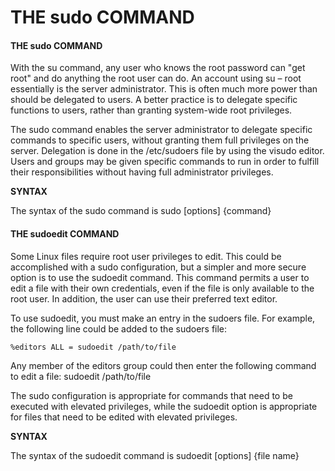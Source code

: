 # THE sudo COMMAND

#### **THE sudo COMMAND**

With the su command, any user who knows the root password can "get root" and do anything the root user can do. An account using su – root essentially is the server administrator. This is often much more power than should be delegated to users. A better practice is to delegate specific functions to users, rather than granting system-wide root privileges.

The sudo command enables the server administrator to delegate specific commands to specific users, without granting them full privileges on the server. Delegation is done in the /etc/sudoers file by using the visudo editor. Users and groups may be given specific commands to run in order to fulfill their responsibilities without having full administrator privileges.

**SYNTAX**

The syntax of the sudo command is sudo \[options\] {command}

#### **THE sudoedit COMMAND**

Some Linux files require root user privileges to edit. This could be accomplished with a sudo configuration, but a simpler and more secure option is to use the sudoedit command. This command permits a user to edit a file with their own credentials, even if the file is only available to the root user. In addition, the user can use their preferred text editor.

To use sudoedit, you must make an entry in the sudoers file. For example, the following line could be added to the sudoers file:

`%editors ALL = sudoedit /path/to/file` 

Any member of the editors group could then enter the following command to edit a file: sudoedit /path/to/file

The sudo configuration is appropriate for commands that need to be executed with elevated privileges, while the sudoedit option is appropriate for files that need to be edited with elevated privileges.

**SYNTAX**

The syntax of the sudoedit command is sudoedit \[options\] {file name}
